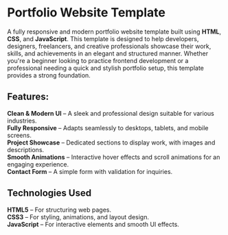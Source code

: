 # Portfolio Website Template

A fully responsive and modern portfolio website template built using **HTML**, **CSS**, and **JavaScript**. This template is designed to help developers, designers, freelancers, and creative professionals showcase their work, skills, and achievements in an elegant and structured manner. Whether you're a beginner looking to practice frontend development or a professional needing a quick and stylish portfolio setup, this template provides a strong foundation.

## Features:

**Clean & Modern UI** – A sleek and professional design suitable for various industries.</br>
**Fully Responsive** – Adapts seamlessly to desktops, tablets, and mobile screens.</br>
**Project Showcase** – Dedicated sections to display work, with images and descriptions.</br>
**Smooth Animations** – Interactive hover effects and scroll animations for an engaging experience.</br>
**Contact Form** – A simple form with validation for inquiries.</br>


## Technologies Used

**HTML5** – For structuring web pages.</br>
**CSS3** – For styling, animations, and layout design.</br>
**JavaScript** – For interactive elements and smooth UI effects.</br>
